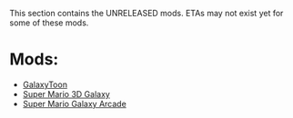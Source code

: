 This section contains the UNRELEASED mods. ETAs may not exist yet for some of these mods.

# Mods:
* [GalaxyToon](Unreleased/GT)
* [Super Mario 3D Galaxy](Unreleased/SM3DG)
* [Super Mario Galaxy Arcade](Unreleased/SMGA)